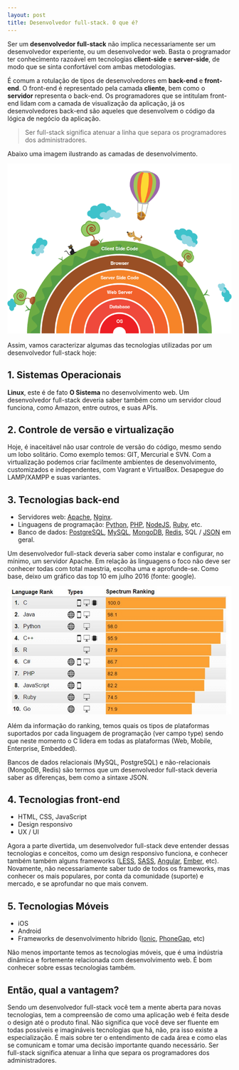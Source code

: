 ```yaml
---
layout: post
title: Desenvolvedor full-stack. O que é?
---
```


Ser um **desenvolvedor full-stack** não implica necessariamente ser um desenvolvedor experiente, ou um desenvolvedor web. Basta o programador ter conhecimento razoável em tecnologias **client-side** e **server-side**, de modo que se sinta confortável com ambas metodologias.

É comum a rotulação de tipos de desenvolvedores em **back-end** e **front-end**. O front-end é representado pela camada **cliente**, bem como o **servidor** representa o back-end. Os programadores que se intitulam front-end lidam com a camada de visualização da aplicação, já os desenvolvedores back-end são aqueles que desenvolvem o código da lógica de negócio da aplicação.

> Ser full-stack significa atenuar a linha que separa os programadores dos administradores.

Abaixo uma imagem ilustrando as camadas de desenvolvimento.

![Ambiente web](/images/posts/ambiente-web.png)

Assim, vamos caracterizar algumas das tecnologias utilizadas por um desenvolvedor full-stack hoje:

## 1. Sistemas Operacionais ##

**Linux**, este é de fato **O Sistema** no desenvolvimento web. Um desenvolvedor full-stack deveria saber também como um servidor cloud funciona, como Amazon, entre outros, e suas APIs.

## 2. Controle de versão e virtualização ##

Hoje, é inaceitável não usar controle de versão do código, mesmo sendo um lobo solitário. Como exemplo temos: GIT, Mercurial e SVN.
Com a virtualização podemos criar facilmente ambientes de desenvolvimento, customizados e independentes, com Vagrant e VirtualBox. Desapegue do LAMP/XAMPP e suas variantes.

## 3. Tecnologias back-end ##

- Servidores web: <a href="https://www.apache.org">Apache</a>, <a href="https://www.nginx.com/resources/wiki/">Nginx</a>.
- Linguagens de programação: <a href="https://www.python.org/">Python</a>, <a href="https://secure.php.net/">PHP</a>, <a href="https://nodejs.org/en/">NodeJS</a>, <a href="https://www.ruby-lang.org/pt/">Ruby</a>, etc.
- Banco de dados: <a href="https://www.postgresql.org/">PostgreSQL</a>, <a href="https://www.mysql.com/">MySQL</a>, <a href="https://www.mongodb.com/">MongoDB</a>, <a href="https://redis.io/">Redis</a>, SQL / <a href="http://www.json.org/">JSON</a> em geral.

Um desenvolvedor full-stack deveria saber como instalar e configurar, no mínimo, um servidor Apache. Em relação às linguagens o foco não deve ser conhecer todas com total maestria, escolha uma e aprofunde-se. Como base, deixo um gráfico das top 10 em julho 2016 (fonte: google).

![Top 10 linguagens](/images/posts/linguagens-top-10.jpg)

Além da informação do ranking, temos quais os tipos de plataformas suportados por cada linguagem de programação (ver campo type) sendo que neste momento o C lidera em todas as plataformas (Web, Mobile, Enterprise, Embedded).

Bancos de dados relacionais (MySQL, PostgreSQL) e não-relacionais (MongoDB, Redis) são termos que um desenvolvedor full-stack deveria saber as diferenças, bem como a sintaxe JSON.

## 4. Tecnologias front-end ##

- HTML, CSS, JavaScript
- Design responsivo
- UX / UI

Agora a parte divertida, um desenvolvedor full-stack deve entender dessas tecnologias e conceitos, como um design responsivo funciona, e conhecer também também alguns frameworks (<a href="http://lesscss.org/">LESS</a>, <a href="http://sass-lang.com/">SASS</a>, <a href="https://angularjs.org/">Angular</a>, <a href="http://emberjs.com/">Ember</a>, etc). Novamente, não necessariamente saber tudo de todos os frameworks, mas conhecer os mais populares, por conta da comunidade (suporte) e mercado, e se aprofundar no que mais convem.

## 5. Tecnologias Móveis ##

- iOS
- Android
- Frameworks de desenvolvimento híbrido (<a href="https://ionicframework.com/">Ionic</a>, <a href="http://phonegap.com/">PhoneGap</a>, etc)

Não menos importante temos as tecnologias móveis, que é uma indústria dinâmica e fortemente relacionada com desenvolvimento web. É bom conhecer sobre essas tecnologias também.

## Então, qual a vantagem? ##

Sendo um desenvolvedor full-stack você tem a mente aberta para novas tecnologias, tem a compreensão de como uma aplicação web é feita desde o design até o produto final. Não significa que você deve ser fluente em todas possíveis e imagináveis tecnologias que há, não, pra isso existe a especialização. É mais sobre ter o entendimento de cada área e como elas se comunicam e tomar uma decisão importante quando necessário.
Ser full-stack significa atenuar a linha que separa os programadores dos administradores.